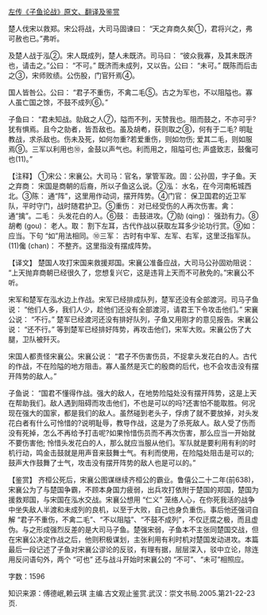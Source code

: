 [左传《子鱼论战》原文、翻译及鉴赏](https://www.vrrw.net/wx/13989.html)

楚人伐宋以救郑。宋公将战，大司马固谏曰： “天之弃商久矣①，君将兴之，弗可赦也已。”弗听。

及楚人战于泓②。宋人既成列，楚人未既济。司马曰： “彼众我寡，及其未既济也，请击之。”公曰： “不可。” 既济而未成列，又以告。公曰： “未可。” 既陈而后击之③，宋师败绩。公伤股，门官歼焉④。

国人皆咎公。公曰： “君子不重伤，不禽二毛⑤。古之为军也，不以阻隘也。寡人虽亡国之馀，不鼓不成列⑥。”

子鱼曰： “君未知战。勍敌之人⑦，隘而不列，天赞我也。阻而鼓之，不亦可乎? 犹有惧焉。且今之勍者，皆吾敌也。虽及胡耇，获则取之⑧，何有于二毛? 明耻教战，求杀敌也。伤未及死，如何勿重?若爱重伤，则如勿伤; 爱其二毛，则如服焉⑨。三军以利用也⑩，金鼓以声气也。利而用之，阻隘可也; 声盛致志，鼓儳可也(11)。”

【注释】 ①宋公：宋襄公。大司马：官名，掌管军政。固：公孙固，字子鱼。天之弃商： 宋国是商朝的后裔，所以子鱼这么说。②泓： 水名，在今河南柘城西北。③陈： 通“阵”，这里用作动词，摆开阵势。④门官： 保卫国君的近卫军队，平时守门，战时随君护卫。⑤重伤： 对已经受伤的人再次伤害。禽： 通“擒”。二毛： 头发花白的人。⑥鼓： 击鼓进攻。⑦勍 (qing)： 强劲有力。⑧胡耇 (gou)： 老人。取： 割下左耳，古代作战以获取左耳多少论功行赏。⑨如： 应当。下句 “如”用法相同。⑩三军： 古时有中军、左军、右军，这里泛指军队。(11)儳 (chan)： 不整齐。这里指没有摆成阵势。



【译文】 楚国人攻打宋国来救援郑国。宋襄公准备应战，大司马公孙固劝阻说： “上天抛弃商朝已经很久了，您想复兴它，这是违背上天而不可赦免的。”宋襄公不听。

宋军和楚军在泓水边上作战。宋军已经排成队列，楚军还没有全部渡河。司马子鱼说： “他们人多，我们人少，趁他们还没有全部渡河，请君王下令攻击他们。” 宋襄公说： “不行。” 楚军已经渡河还没有排好队列，子鱼又用刚才的意见报告。宋襄公说： “还不行。” 等到楚军已经排好阵势，再攻击他们，宋军大败。宋襄公伤了大腿，卫队被歼灭。

宋国人都责怪宋襄公。宋襄公说： “君子不伤害伤员，不捉拿头发花白的人。古代的作战，不在险隘的地方阻击。寡人虽然是灭亡的殷商的后代，也不会攻击没有摆开阵势的敌人。”

子鱼说： “国君不懂得作战。强大的敌人，在地势险隘处没有摆开阵势，这是上天在帮助我们。敌人遇到阻碍而攻击他们，不也是可以的吗?还害怕不能取胜。何况现在强大的国家，都是我们的敌人。虽然碰到老头子，俘虏了就不要放掉，对头发花白者有什么可怜惜的?说明耻辱，教导作战，这是为了杀死敌人。敌人受了伤而没有死掉，怎么不再给予打击呢?如果怜惜伤员而不再次伤害，那么应当一开始就不要伤害他; 怜惜头发花白的人，那么就应当服从他们。军队就是要利用有利的时机行动，鸣金击鼓就是用声音来鼓舞士气。有利而使用，在险隘处阻击是可以的; 鼓声大作鼓舞了士气，攻击没有摆开阵势的敌人也是可以的。”

【鉴赏】 齐桓公死后，宋襄公图谋继续齐桓公的霸业。鲁僖公二十二年(前638)，宋襄公为了与楚国争霸，不顾本身国力疲弱，出兵攻打依附于楚国的郑国，楚国为援救郑国，与宋国在泓水交战。宋襄公想用 “仁义” 笼络人心，在你死我活的战争中坐失敌人半渡和未成列的良机，以至于大败，自己也身负重伤。事后他还强词自解 “君子不重伤，不禽二毛”、“不以阻隘”、“不鼓不成列”，不仅迂腐之极，而且虚伪。与之形成强烈反差的是大司马子鱼。楚强宋弱，子鱼本不主张同楚国交战，但在宋襄公决定作战之后，他则积极谋划，主张利用有利时机对楚国发动进攻。本篇最后一段记述了子鱼对宋襄公谬论的反驳，有理有据，层层深入，驳中立论，除连用反问语句外，两个 “可也” 还与战斗开始时宋襄公的 “不可”、“未可”相照应。

字数：1596

知识来源：傅德岷,赖云琪 主编.古文观止鉴赏.武汉：崇文书局.2005.第21-22-23页.

